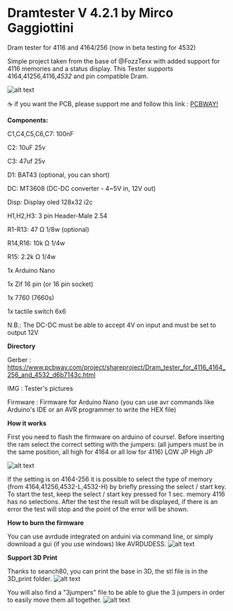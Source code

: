# Dramtester V 4.2.1 by Mirco Gaggiottini
Dram tester for 4116 and 4164/256 (now in beta testing for 4532)

Simple project taken from the base of @FozzTexx
with added support for 4116 memories and a status display.
This Tester supports 4164,41256,4116,*4532* and pin compatible Dram. 

![alt text](https://github.com/zeus074/dramtester/blob/main/IMG/IMG_6060.jpg)

:coffee: if you want the PCB, please support me and follow this link : <a href="https://www.pcbway.com/project/shareproject/Dram_tester_for_4116_4164_256_and_4532_d6b7143c.html" target="_NEW">PCBWAY!</a>

**Components:**

C1,C4,C5,C6,C7: 100nF

C2: 10uF 25v

C3: 47uf 25v

D1: BAT43 (optional, you can short)

DC: MT3608 (DC-DC converter - 4~5V in, 12V out)

Disp: Display oled 128x32 i2c

H1,H2,H3: 3 pin Header-Male 2.54

R1-R13: 47 Ω 1/8w (optional)

R14,R16: 10k Ω 1/4w

R15: 2.2k Ω 1/4w

1x Arduino Nano

1x Zif 16 pin (or 16 pin socket)

1x 7760 (7660s)

1x tactile switch 6x6

N.B.: The DC-DC must be able to accept 4V on input and must be set to output 12V


**Directory**

Gerber : https://www.pcbway.com/project/shareproject/Dram_tester_for_4116_4164_256_and_4532_d6b7143c.html

IMG : Tester's pictures

Firmware : Firmware for Arduino Nano (you can use avr commands like Arduino's IDE or an AVR programmer to write the HEX file)


**How it works**

First you need to flash the firmware on arduino of course!.
Before inserting the ram select the correct setting with the jumpers: (all jumpers must be in the same position, all high for 4164 or all low for 4116)
LOW JP  High JP

![alt text](https://github.com/zeus074/dramtester/blob/main/IMG/jumper_positions.jpg)


If the setting is on 4164-256 it is possible to select the type of memory (from 4164,41256,4532-L,4532-H) by briefly pressing the select / start key.
To start the test, keep the select / start key pressed for 1 sec.
memory 4116 has no selections.
After the test the result will be displayed, if there is an error the test will stop and the point of the error will be shown.

**How to burn the firmware**

You can use avrdude integrated on arduini via command line, or simply download a gui (if you use windows) like AVRDUDESS.
![alt text](https://github.com/zeus074/dramtester/blob/main/IMG/programming.JPG)

**Support 3D Print**

Thanks to seanch80, you can print the base in 3D, the stl file is in the 3D_print folder.
![alt text](https://github.com/zeus074/dramtester/blob/main/IMG/base_3D.jpg)

You will also find a "3jumpers" file to be able to glue the 3 jumpers in order to easily move them all together.
![alt text](https://github.com/zeus074/dramtester/blob/main/IMG/3jumpers.jpg)
